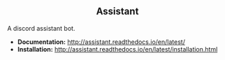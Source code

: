 <h2 align="center">Assistant</h2>

A discord assistant bot.

* **Documentation:** http://assistant.readthedocs.io/en/latest/
* **Installation:** http://assistant.readthedocs.io/en/latest/installation.html
